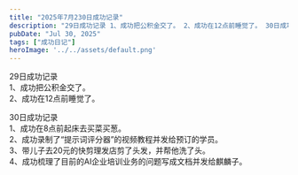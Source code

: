 ```yaml
---
title: "2025年7月230日成功记录"
description: "29日成功记录 1、成功把公积金交了。 2、成功在12点前睡觉了。 30日成功记录 1、成功在8点前起床去买菜 [&hellip;]"
pubDate: "Jul 30, 2025"
tags: ["成功日记"]
heroImage: '../../assets/default.png'
---
```


29日成功记录  
1、成功把公积金交了。  
2、成功在12点前睡觉了。

30日成功记录  
1、成功在8点前起床去买菜买葱。  
2、成功录制了“提示词评分器”的视频教程并发给预订的学员。  
3、带儿子去20元的快剪理发店剪了头发，并帮他洗了头。  
4、成功梳理了目前的AI企业培训业务的问题写成文档并发给麒麟子。